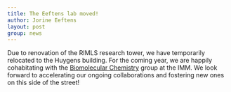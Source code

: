 ```yaml
---
title: The Eeftens lab moved!
author: Jorine Eeftens
layout: post
group: news
---
```


Due to renovation of the RIMLS research tower, we have temporarily relocated to the Huygens building. For the coming year, we are happily cohabitating with the [Biomolecular Chemistry](http://biomolecularchemistry.nl/) group at the IMM. We look forward to accelerating our ongoing collaborations and fostering new ones on this side of the street!
